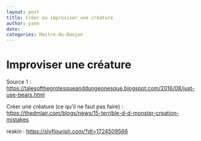 ```yaml
---
layout: post
title: Créer ou improviser une créature
author: yann
date: 
categories: Maitre-du-Donjon
---
```


# Improviser une créature

Source 1 : https://talesofthegrotesqueanddungeonesque.blogspot.com/2016/08/just-use-bears.html

Créer une créature (ce qu'il ne faut pas faire) : https://thedmlair.com/blogs/news/15-terrible-d-d-monster-creation-mistakes

reskin : https://slyflourish.com/?dt=1724509566
